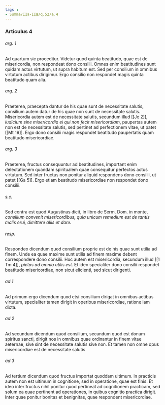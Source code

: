 ```yaml
---
tags : 
- Summa/IIa-IIæ/q.52/a.4
---
```


### Articulus 4

###### arg. 1
Ad quartum sic proceditur. Videtur quod quinta beatitudo, quae est de misericordia, non respondeat dono consilii. Omnes enim beatitudines sunt quidam actus virtutum, ut supra habitum est. Sed per consilium in omnibus virtutum actibus dirigimur. Ergo consilio non respondet magis quinta beatitudo quam alia.

###### arg. 2
Praeterea, praecepta dantur de his quae sunt de necessitate salutis, consilium autem datur de his quae non sunt de necessitate salutis. Misericordia autem est de necessitate salutis, secundum illud [[Jc 2]], *iudicium sine misericordia ei qui non fecit misericordiam*, paupertas autem non est de necessitate salutis, sed pertinet ad perfectionem vitae, ut patet [[Mt 19]]. Ergo dono consilii magis respondet beatitudo paupertatis quam beatitudo misericordiae.

###### arg. 3
Praeterea, fructus consequuntur ad beatitudines, important enim delectationem quandam spiritualem quae consequitur perfectos actus virtutum. Sed inter fructus non ponitur aliquid respondens dono consilii, ut patet [[Ga 5]]. Ergo etiam beatitudo misericordiae non respondet dono consilii.

###### s.c.
Sed contra est quod Augustinus dicit, in libro de Serm. Dom. in monte, *consilium convenit misericordibus, quia unicum remedium est de tantis malis erui, dimittere aliis et dare*.

###### resp.
Respondeo dicendum quod consilium proprie est de his quae sunt utilia ad finem. Unde ea quae maxime sunt utilia ad finem maxime debent correspondere dono consilii. Hoc autem est misericordia, secundum illud [[1 Tm 4]], *pietas ad omnia utilis est*. Et ideo specialiter dono consilii respondet beatitudo misericordiae, non sicut elicienti, sed sicut dirigenti.

###### ad 1
Ad primum ergo dicendum quod etsi consilium dirigat in omnibus actibus virtutum, specialiter tamen dirigit in operibus misericordiae, ratione iam dicta.

###### ad 2
Ad secundum dicendum quod consilium, secundum quod est donum spiritus sancti, dirigit nos in omnibus quae ordinantur in finem vitae aeternae, sive sint de necessitate salutis sive non. Et tamen non omne opus misericordiae est de necessitate salutis.

###### ad 3
Ad tertium dicendum quod fructus importat quoddam ultimum. In practicis autem non est ultimum in cognitione, sed in operatione, quae est finis. Et ideo inter fructus nihil ponitur quod pertineat ad cognitionem practicam, sed solum ea quae pertinent ad operationes, in quibus cognitio practica dirigit. Inter quae ponitur bonitas et benignitas, quae respondent misericordiae.

